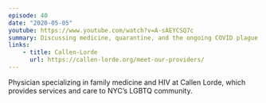 ```yaml
---
episode: 40
date: "2020-05-05"
youtube: https://www.youtube.com/watch?v=A-sAEYCSQ7c
summary: Discussing medicine, quarantine, and the ongoing COVID plague
links:
    - title: Callen-Lorde
      url: https://callen-lorde.org/meet-our-providers/
---
```

Physician specializing in family medicine and HIV at Callen Lorde, which provides services and care to NYC’s LGBTQ community.
